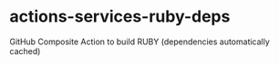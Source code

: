 # actions-services-ruby-deps
GitHub Composite Action to build RUBY (dependencies automatically cached)
